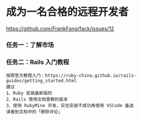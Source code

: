# 成为一名合格的远程开发者

https://github.com/FrankFang/fack/issues/12

### 任务一：了解市场

### 任务二：Rails 入门教程

```
按照官方教程入门：https://ruby-china.github.io/rails-guides/getting_started.html
建议
1、Ruby 安装最新版的
2、Rails 使用文档里教的版本
3、使用 RubyMine 开发，实在安装不成功再使用 VSCode 备选
请看到文档中的「删除评论」
```